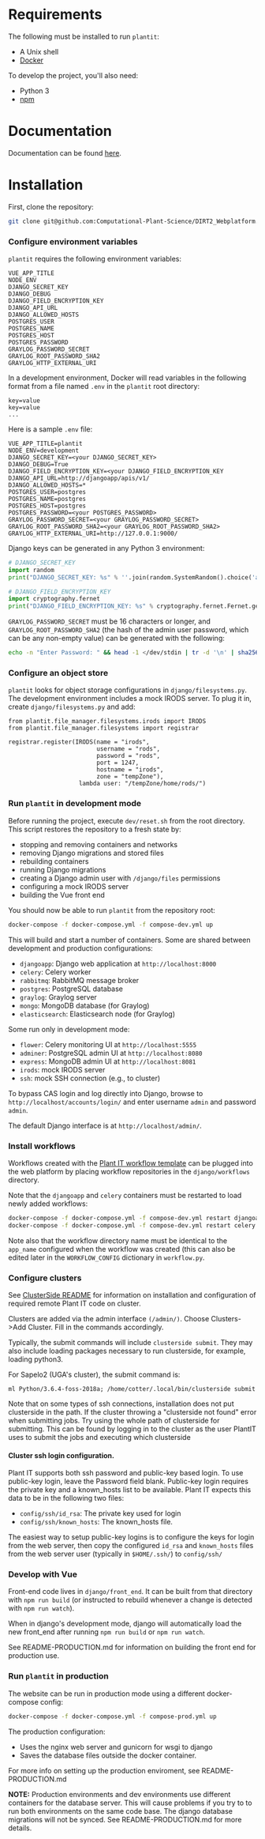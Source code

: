 # Requirements

The following must be installed to run `plantit`:

- A Unix shell
- [Docker](https://www.docker.com/)

To develop the project, you'll also need:
- Python 3
- [npm](https://www.npmjs.com/get-npm)

# Documentation

Documentation can be found [here](https://computational-plant-science.github.io/DIRT2_Webplatform/build/html/index.html).

# Installation

First, clone the repository:

```bash
git clone git@github.com:Computational-Plant-Science/DIRT2_Webplatform.git
```

### Configure environment variables

`plantit` requires the following environment variables:

```
VUE_APP_TITLE
NODE_ENV
DJANGO_SECRET_KEY
DJANGO_DEBUG
DJANGO_FIELD_ENCRYPTION_KEY
DJANGO_API_URL
DJANGO_ALLOWED_HOSTS
POSTGRES_USER
POSTGRES_NAME
POSTGRES_HOST
POSTGRES_PASSWORD
GRAYLOG_PASSWORD_SECRET
GRAYLOG_ROOT_PASSWORD_SHA2
GRAYLOG_HTTP_EXTERNAL_URI
```

In a development environment, Docker will read variables in the following format from a file named `.env` in the `plantit` root directory:

```
key=value
key=value
...
```

Here is a sample `.env` file:

```
VUE_APP_TITLE=plantit
NODE_ENV=development
DJANGO_SECRET_KEY=<your DJANGO_SECRET_KEY>
DJANGO_DEBUG=True
DJANGO_FIELD_ENCRYPTION_KEY=<your DJANGO_FIELD_ENCRYPTION_KEY
DJANGO_API_URL=http://djangoapp/apis/v1/
DJANGO_ALLOWED_HOSTS=*
POSTGRES_USER=postgres
POSTGRES_NAME=postgres
POSTGRES_HOST=postgres
POSTGRES_PASSWORD=<your POSTGRES_PASSWORD>
GRAYLOG_PASSWORD_SECRET=<your GRAYLOG_PASSWORD_SECRET>
GRAYLOG_ROOT_PASSWORD_SHA2=<your GRAYLOG_ROOT_PASSWORD_SHA2>
GRAYLOG_HTTP_EXTERNAL_URI=http://127.0.0.1:9000/
```

Django keys can be generated in any Python 3 environment:

```python
# DJANGO_SECRET_KEY
import random
print("DJANGO_SECRET_KEY: %s" % ''.join(random.SystemRandom().choice('abcdefghijklmnopqrstuvwxyz0123456789!@#$%^&*(-_=+)') for i in range(50)))

# DJANGO_FIELD_ENCRYPTION_KEY
import cryptography.fernet
print("DJANGO_FIELD_ENCRYPTION_KEY: %s" % cryptography.fernet.Fernet.generate_key())
```

`GRAYLOG_PASSWORD_SECRET` must be 16 characters or longer, and `GRAYLOG_ROOT_PASSWORD_SHA2` (the hash of the admin user password, which can be any non-empty value) can be generated with the following:

```bash
echo -n "Enter Password: " && head -1 </dev/stdin | tr -d '\n' | sha256sum | cut -d" " -f1
````

### Configure an object store

`plantit` looks for object storage configurations in `django/filesystems.py`. The development environment includes a mock IRODS server. To plug it in, create `django/filesystems.py` and add:

```
from plantit.file_manager.filesystems.irods import IRODS
from plantit.file_manager.filesystems import registrar

registrar.register(IRODS(name = "irods",
                         username = "rods",
                         password = "rods",
                         port = 1247,
                         hostname = "irods",
                         zone = "tempZone"),
                    lambda user: "/tempZone/home/rods/")
```

### Run `plantit` in development mode

Before running the project, execute `dev/reset.sh` from the root directory. This script restores the repository to a fresh state by:

   - stopping and removing containers and networks
   - removing Django migrations and stored files
   - rebuilding containers
   - running Django migrations
   - creating a Django admin user with `/django/files` permissions
   - configuring a mock IRODS server
   - building the Vue front end

You should now be able to run `plantit` from the repository root:

```bash
docker-compose -f docker-compose.yml -f compose-dev.yml up
```

This will build and start a number of containers. Some are shared between development and production configurations:

- `djangoapp`: Django web application at `http://localhost:8000`
- `celery`: Celery worker
- `rabbitmq`: RabbitMQ message broker
- `postgres`: PostgreSQL database
- `graylog`: Graylog server
- `mongo`: MongoDB database (for Graylog)
- `elasticsearch`: Elasticsearch node (for Graylog)

Some run only in development mode:

- `flower`: Celery monitoring UI at `http://localhost:5555`
- `adminer`: PostgreSQL admin UI at `http://localhost:8080`
- `express`: MongoDB admin UI at `http://localhost:8081`
- `irods`: mock IRODS server
- `ssh`: mock SSH connection (e.g., to cluster)

To bypass CAS login and log directly into Django, browse to `http://localhost/accounts/login/` and enter username `admin` and password `admin`.

The default Django interface is at `http://localhost/admin/`.

### Install workflows
Workflows created with the [Plant IT workflow template](https://github.com/Computational-Plant-Science/cookiecutter_PlantIT) can be plugged into the web platform by placing workflow repositories in the `django/workflows` directory.

Note that the `djangoapp` and `celery` containers must be restarted to load newly added workflows:

```bash
docker-compose -f docker-compose.yml -f compose-dev.yml restart djangoapp
docker-compose -f docker-compose.yml -f compose-dev.yml restart celery
```

Note also that the workflow directory name must be identical to the `app_name` configured when the workflow was created (this can also be edited later in the `WORKFLOW_CONFIG` dictionary in `workflow.py`.

### Configure clusters

See [ClusterSide README](https://github.com/Computational-Plant-Science/DIRT2_ClusterSide) for information
on installation and configuration of required remote Plant IT code on cluster.

Clusters are added via the admin interface `(/admin/)`. Choose Clusters->Add Cluster. Fill in the commands
accordingly.

Typically, the submit commands will include `clusterside submit`. They may also include loading packages necessary to run clusterside, for example, loading python3.

For Sapelo2 (UGA's cluster), the submit command is:

```
ml Python/3.6.4-foss-2018a; /home/cotter/.local/bin/clusterside submit
```

Note that on some types of ssh connections, installation does not put clusterside in the path. If the cluster throwing a "clusterside not found" error when submitting jobs. Try using the whole path of clusterside for submitting. This can be found by logging in to the cluster as the user PlantIT uses to submit the jobs and executing which clusterside

#### Cluster ssh login configuration.
Plant IT supports both ssh password and public-key based
login. To use public-key login, leave the Password field blank. Public-key login requires the private key and a known_hosts list to be available. Plant IT expects this data to be in the following two files:

- `config/ssh/id_rsa`: The private key used for login
- `config/ssh/known_hosts`: The known_hosts file.

The easiest way to setup public-key logins is to configure the keys for login from the web server, then copy the configured `id_rsa` and `known_hosts` files from the web server user (typically in `$HOME/.ssh/`) to `config/ssh/`

### Develop with Vue

Front-end code lives in `django/front_end`. It can be built from that directory with `npm run build` (or instructed to rebuild whenever a change is detected with `npm run watch`).

When in django's development mode, django will automatically load the new front_end after running `npm run build` or `npm run watch`.

See README-PRODUCTION.md for information on building the front end for production use.

### Run `plantit` in production
The website can be run in production mode using a different docker-compose config:

```bash
docker-compose -f docker-compose.yml -f compose-prod.yml up
```

The production configuration:
- Uses the nginx web server and gunicorn for wsgi to django
- Saves the database files outside the docker container.

For more info on setting up the production enviroment, see README-PRODUCTION.md

__NOTE:__ Production environments and dev environments use different
containers for the database server. This will cause problems if you try to
to run both environments on the same code base. The django database migrations will not be synced. See README-PRODUCTION.md for more details.
